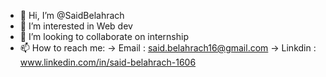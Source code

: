 - 👋 Hi, I’m @SaidBelahrach
- 👀 I’m interested in Web dev
- 💞️ I’m looking to collaborate on internship
- 📫 How to reach me:
      -> Email : said.belahrach16@gmail.com
      -> Linkdin : www.linkedin.com/in/said-belahrach-1606


<!---
SaidBelahrach/SaidBelahrach is a ✨ special ✨ repository because its `README.md` (this file) appears on your GitHub profile.
You can click the Preview link to take a look at your changes.
--->
